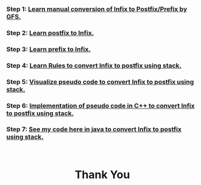 ### **Step 1:** [Learn manual conversion of Infix to Postfix/Prefix by GFS.](https://youtu.be/q75VAGSwL0U)

### **Step 2:** [Learn postfix to Infix.](https://youtu.be/qqagmeTN0p4?t=1031)

### **Step 3:** [Learn prefix to Infix.](https://youtu.be/lT4-mJAF5UA?t=1119)

### **Step 4:** [Learn Rules to convert Infix to postfix using stack.](https://youtu.be/8wQ7JE5pFXU)

### **Step 5:** [Visualize pseudo code to convert Infix to postfix using stack.](https://youtu.be/BeRM6DzdCBg)

### **Step 6:** [Implementation of pseudo code in C++ to convert Infix to postfix using stack.](https://youtu.be/dJESbyFR1sU)

### **Step 7:** [See my code here in java to convert Infix to postfix using stack.](https://github.com/heyimvikash/DataStructures-And-Algorithms/blob/ff0bce02aa2d563c2e34f7aed8c92524bbd403da/02.%20Stack/Infix%20Prefix%20Postfix/01.%20Infix%20to%20Postfix/InfixPostfix.java)

<br>
<h1 align="Center">Thank You</h1>

